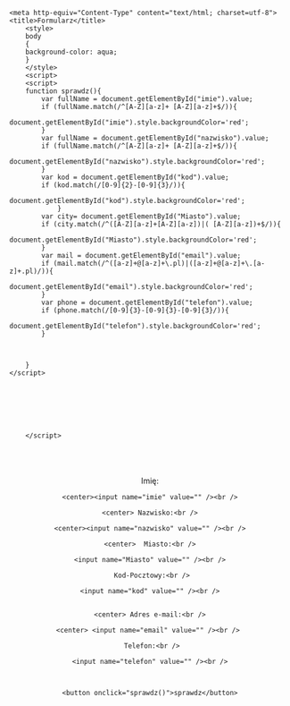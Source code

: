 <html>
<head>

	<meta http-equiv="Content-Type" content="text/html; charset=utf-8">
	<title>Formularz</title>
		<style>
		body
		{
		background-color: aqua;
		}
		</style>
		<script>
		<script>
        function sprawdz(){
            var fullName = document.getElementById("imie").value;
            if (fullName.match(/^[A-Z][a-z]+ [A-Z][a-z]+$/)){
                document.getElementById("imie").style.backgroundColor='red';
            }	
			var fullName = document.getElementById("nazwisko").value;
            if (fullName.match(/^[A-Z][a-z]+ [A-Z][a-z]+$/)){
                document.getElementById("nazwisko").style.backgroundColor='red';
            }	
			var kod = document.getElementById("kod").value;
			if (kod.match(/[0-9]{2}-[0-9]{3}/)){
                document.getElementById("kod").style.backgroundColor='red';
				}
			var city= document.getElementById("Miasto").value;
            if (city.match(/^([A-Z][a-z]+[A-Z][a-z])|( [A-Z][a-z])+$/)){
                document.getElementById("Miasto").style.backgroundColor='red';
			}
			var mail = document.getElementById("email").value;
            if (mail.match(/^([a-z]+@[a-z]+\.pl)|([a-z]+@[a-z]+\.[a-z]+.pl)/)){
                document.getElementById("email").style.backgroundColor='red';
			}
			var phone = document.getElementById("telefon").value;
            if (phone.match(/[0-9]{3}-[0-9]{3}-[0-9]{3}/)){
                document.getElementById("telefon").style.backgroundColor='red';
			}
			
			
				
        }
    </script>
		

		
		
		
		
		
		</script> 
</head>
<body>
<div id="body">
</div>

<form action="" method="post">

  <div>
				<br><br><br>
  <center> Imię:<br />

	<center><input name="imie" value="" /><br />
	
	<center> Nazwisko:<br />

	<center><input name="nazwisko" value="" /><br />

	<center>  Miasto:<br />

	<input name="Miasto" value="" /><br />
	
	 Kod-Pocztowy:<br />

	<input name="kod" value="" /><br />
	
	
	<center> Adres e-mail:<br />

	<center> <input name="email" value="" /><br /> 
	
	 Telefon:<br />

	<input name="telefon" value="" /><br />

  
  
	<button onclick="sprawdz()">sprawdz</button>
  
</body>


</html>
